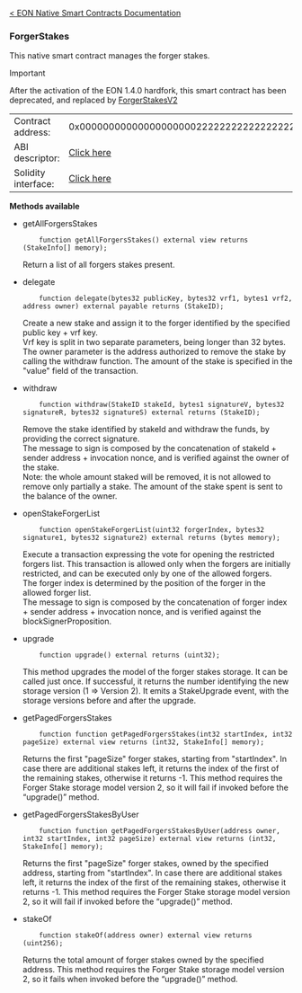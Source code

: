 [&lt; EON Native Smart Contracts Documentation](/doc/nativesc/index.md) 
### ForgerStakes

This native smart contract manages the forger stakes.

> [!IMPORTANT]
> After the activation of the EON 1.4.0 hardfork, this smart contract has been deprecated, and replaced by [ForgerStakesV2](/doc/nativesc/contracts/ForgerStakesV2.md)

|    |    | 
| --------             | -------      | 
| Contract address:    | 0x0000000000000000000022222222222222222222   | 
| ABI descriptor:       | [Click here](/doc/nativesc/contracts/ForgerStakes.json)   |
| Solidity interface:       | [Click here](/doc/nativesc/contracts/ForgerStakes.sol)   |

  

**Methods available**

- getAllForgersStakes

          function getAllForgersStakes() external view returns (StakeInfo[] memory);
  
     Return a list of all forgers stakes present.

- delegate

          function delegate(bytes32 publicKey, bytes32 vrf1, bytes1 vrf2, address owner) external payable returns (StakeID);

     Create a new stake and assign it to the forger identified by the specified public key + vrf key.  
     Vrf key is split in two separate parameters, being longer than 32 bytes.  
     The owner parameter is the address authorized to remove the stake by calling the withdraw function.
     The amount of the stake is specified in the "value" field of the transaction.
         
- withdraw

          function withdraw(StakeID stakeId, bytes1 signatureV, bytes32 signatureR, bytes32 signatureS) external returns (StakeID);
  
     Remove the stake identified by stakeId and withdraw the funds, by providing the correct signature.  
     The message to sign is composed by the concatenation of stakeId + sender address + invocation nonce, and is verified against the owner of the stake.  
     Note: the whole amount staked will be removed, it is not allowed to remove only partially a stake. The amount of the stake spent is sent to the balance of the owner.

- openStakeForgerList

          function openStakeForgerList(uint32 forgerIndex, bytes32 signature1, bytes32 signature2) external returns (bytes memory);
  
     Execute a transaction expressing the vote for opening the restricted forgers list.
     This transaction is allowed only when the forgers are initially restricted, and can be executed only by one of the allowed forgers.  
     The forger index is determined by the position of the forger in the allowed forger list.  
     The message to sign is composed by the concatenation of forger index + sender address + invocation nonce, and is verified against the blockSignerProposition.

- upgrade

          function upgrade() external returns (uint32);

     This method upgrades the model of the forger stakes storage. It can be called just once. If successful, it returns 
     the number identifying the new storage version (1 => Version 2). It emits a StakeUpgrade event, with the storage 
     versions before and after the upgrade.

- getPagedForgersStakes

          function function getPagedForgersStakes(int32 startIndex, int32 pageSize) external view returns (int32, StakeInfo[] memory);

  Returns the first "pageSize" forger stakes, starting from "startIndex". In case there 
  are additional stakes left, it returns the index of the first of the remaining stakes, otherwise it returns -1.
  This method requires the Forger Stake storage model version 2, so it will fail if invoked before the “upgrade()” method.

- getPagedForgersStakesByUser

          function function getPagedForgersStakesByUser(address owner, int32 startIndex, int32 pageSize) external view returns (int32, StakeInfo[] memory);

  Returns the first "pageSize" forger stakes, owned by the specified address, starting from "startIndex". In case there 
  are additional stakes left, it returns the index of the first of the remaining stakes, otherwise it returns -1.
  This method requires the Forger Stake storage model version 2, so it will fail if invoked before the “upgrade()” method.

- stakeOf

          function stakeOf(address owner) external view returns (uint256);

  Returns the total amount of forger stakes owned by the specified address. This method requires the Forger Stake 
  storage model version 2, so it fails when invoked before the “upgrade()”  method.

    

    

    

    
    





